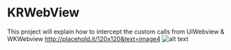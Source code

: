 # KRWebView
This project will explain how to intercept the custom calls from UIWebview &amp; WKWebview
http://placehold.it/120x120&text=image4
![alt text](http://placehold.it/120x120&text=image4)
